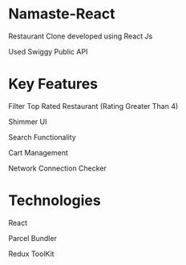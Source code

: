 # Namaste-React
Restaurant Clone developed using React Js

Used Swiggy Public API 
# Key Features
Filter Top Rated Restaurant (Rating Greater Than 4)

Shimmer UI

Search Functionality

Cart Management

Network Connection Checker
# Technologies
React

Parcel Bundler

Redux ToolKit

